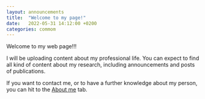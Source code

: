 ```yaml
---
layout: announcements
title:  "Welcome to my page!"
date:   2022-05-31 14:12:00 +0200
categories: commom
---
```


Welcome to my web page!!!

I will be uploading content about my professional life. You can expect to find all kind of content about my research, including announcements and posts of publications.

If you want to contact me, or to have a further knowledge about my person, you can hit to the [About me](https://p-luesia.github.io/about_me/) tab. 